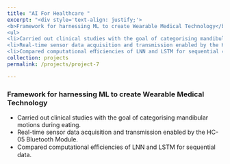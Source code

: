 ```yaml
---
title: "AI For Healthcare "
excerpt: "<div style='text-align: justify;'> 
<b>Framework for harnessing ML to create Wearable Medical Technology</b>
<ul>
<li>Carried out clinical studies with the goal of categorising mandibular motions during eating.</li> 
<li>Real-time sensor data acquisition and transmission enabled by the HC-05 Bluetooth Module.</li>
<li>Compared computational eﬀiciencies of LNN and LSTM for sequential data.</li>"
collection: projects
permalink: /projects/project-7

---
```


### Framework for harnessing ML to create Wearable Medical Technology

- Carried out clinical studies with the goal of categorising mandibular motions during eating.
- Real-time sensor data acquisition and transmission enabled by the HC-05 Bluetooth Module.
- Compared computational eﬀiciencies of LNN and LSTM for sequential data.